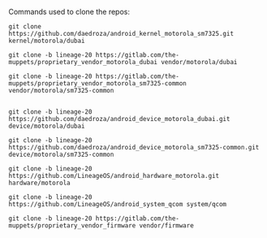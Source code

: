 Commands used to clone the repos:

    git clone https://github.com/daedroza/android_kernel_motorola_sm7325.git kernel/motorola/dubai

    git clone -b lineage-20 https://gitlab.com/the-muppets/proprietary_vendor_motorola_dubai vendor/motorola/dubai 

    git clone -b lineage-20 https://gitlab.com/the-muppets/proprietary_vendor_motorola_sm7325-common vendor/motorola/sm7325-common 


    git clone -b lineage-20 https://github.com/daedroza/android_device_motorola_dubai.git device/motorola/dubai

    git clone -b lineage-20 https://github.com/daedroza/android_device_motorola_sm7325-common.git device/motorola/sm7325-common

    git clone -b lineage-20 https://github.com/LineageOS/android_hardware_motorola.git hardware/motorola

    git clone -b lineage-20 https://github.com/LineageOS/android_system_qcom system/qcom

    git clone -b lineage-20 https://gitlab.com/the-muppets/proprietary_vendor_firmware vendor/firmware
